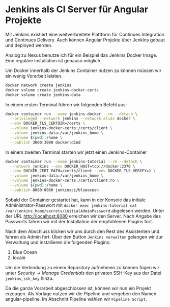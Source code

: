 # Jenkins als CI Server für Angular Projekte

Mit Jenkins existiert eine weitverbreitete Plattform für Continues Integration und Continues Delivery.
Auch können Angular Projekte über Jenkins gebaut und deployed werden. 

Analog zu Nexus benutze ich für ein Beispiel das Jenkins Docker Image. Eine reguläre Installation ist
genauso möglich.

Um Docker innerhalb der Jenkins Container nutzen zu können müssen wir ein wenig Vorarbeit leisten.

```bash
docker network create jenkins
docker volume create jenkins-docker-certs
docker volume create jenkins-data
```

In einem ersten Terminal führen wir folgenden Befehl aus:
```bash
docker container run --name jenkins-docker --rm --detach \
  --privileged --network jenkins --network-alias docker \
  --env DOCKER_TLS_CERTDIR=/certs \
  --volume jenkins-docker-certs:/certs/client \
  --volume jenkins-data:/var/jenkins_home \
  --volume $(pwd):/home \
  --publish 3000:3000 docker:dind
```

In einem zweiten Terminal starten wir jetzt einen Jenkins-Container
```bash
docker container run --name jenkins-tutorial --rm --detach \
  --network jenkins --env DOCKER_HOST=tcp://docker:2376 \
  --env DOCKER_CERT_PATH=/certs/client --env DOCKER_TLS_VERIFY=1 \
  --volume jenkins-data:/var/jenkins_home \
  --volume jenkins-docker-certs:/certs/client:ro \
  --volume $(pwd):/home \
  --publish 8080:8080 jenkinsci/blueocean
```

Sobald der Container gestartet hat, kann in der Konsole das initiale Administrator-Passwort mit 
`docker exec jenkins-tutorial cat /var/jenkins_home/secrets/initialAdminPassword`
abgelesen werden. Unter der URL [http://localhost:8080](http://localhost:8080) erreichen wir den Server. Nach Angabe des
Passworts fahren wir mit der Installation der empfohlenen Plugins fort.

Nach dem Abschluss klicken wir uns durch den Rest des Assistenten und fahren als Admin fort. Über den Button
`Jenkins verwalten` gelangen wir zur Verwaltung und installieren die folgenden Plugins:

 1. Blue Ocean
 1. locale
 
 Um die Verbindung zu einem Repository aufnehmen zu können fügen wir unter *Security* -> *Manage Credentials* den
 privaten SSH-Key aus der Datei `jenkins_ssh_key` hinzu. 
 
 Da die ganze Vorarbeit abgeschlossen ist, können wir nun ein Projekt erzeugen. Als Vorlage nutzen wir die Pipeline
 und vergeben den Namen angular-pipeline. Im Abschnitt Pipeline wählen wir `Pipeline Script`.
